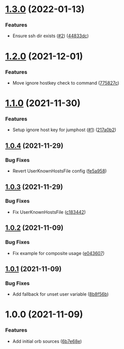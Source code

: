 # [1.3.0](https://github.com/trustedshops-public/circleci-orb-ssh-jumphost/compare/1.2.0...1.3.0) (2022-01-13)


### Features

* Ensure ssh dir exists ([#2](https://github.com/trustedshops-public/circleci-orb-ssh-jumphost/issues/2)) ([44833dc](https://github.com/trustedshops-public/circleci-orb-ssh-jumphost/commit/44833dc8e9e9065d41712957a36480de60e37296))

# [1.2.0](https://github.com/trustedshops-public/circleci-orb-ssh-jumphost/compare/1.1.0...1.2.0) (2021-12-01)


### Features

* Move ignore hostkey check to command ([775827c](https://github.com/trustedshops-public/circleci-orb-ssh-jumphost/commit/775827c7b459e4475e0a84c999898f7e0bf58f52))

# [1.1.0](https://github.com/trustedshops-public/circleci-orb-ssh-jumphost/compare/1.0.4...1.1.0) (2021-11-30)


### Features

* Setup ignore host key for jumphost ([#1](https://github.com/trustedshops-public/circleci-orb-ssh-jumphost/issues/1)) ([217a0b2](https://github.com/trustedshops-public/circleci-orb-ssh-jumphost/commit/217a0b20040fe5a3af37d499b1aff88db013696b))

## [1.0.4](https://github.com/trustedshops-public/circleci-orb-ssh-jumphost/compare/1.0.3...1.0.4) (2021-11-29)


### Bug Fixes

* Revert UserKnownHostsFile config ([fe5a958](https://github.com/trustedshops-public/circleci-orb-ssh-jumphost/commit/fe5a958ddfc160be90767e02fced0b6a39c946ac))

## [1.0.3](https://github.com/trustedshops-public/circleci-orb-ssh-jumphost/compare/1.0.2...1.0.3) (2021-11-29)


### Bug Fixes

* Fix UserKnownHostsFile ([c183442](https://github.com/trustedshops-public/circleci-orb-ssh-jumphost/commit/c183442970fae6d48df2526ff135449609ed16da))

## [1.0.2](https://github.com/trustedshops-public/circleci-orb-ssh-jumphost/compare/1.0.1...1.0.2) (2021-11-09)


### Bug Fixes

* Fix example for composite usage ([e043607](https://github.com/trustedshops-public/circleci-orb-ssh-jumphost/commit/e043607d1a9640b1a20da1e363cb26436489c1c6))

## [1.0.1](https://github.com/trustedshops-public/circleci-orb-ssh-jumphost/compare/1.0.0...1.0.1) (2021-11-09)


### Bug Fixes

* Add fallback for unset user variable ([8b8f56b](https://github.com/trustedshops-public/circleci-orb-ssh-jumphost/commit/8b8f56b1cf4d976b24c6d06b9b240aa0191d5452))

# 1.0.0 (2021-11-09)


### Features

* Add initial orb sources ([6b7e68e](https://github.com/trustedshops-public/circleci-orb-ssh-jumphost/commit/6b7e68e0c3690070ba5f49353cf979560f72198f))
